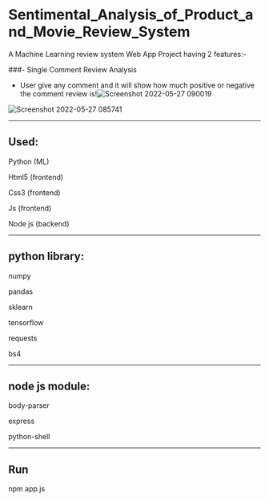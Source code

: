 
# Sentimental_Analysis_of_Product_and_Movie_Review_System


A  Machine Learning review system Web App Project
having 2 features:-


###- Single Comment Review Analysis

- User give any comment and it will show how much positive or negative the comment review is!![Screenshot 2022-05-27 090019](https://user-images.githubusercontent.com/63011793/170623597-d2a5505e-4273-4949-95d0-7ae1a319d84c.png)

![Screenshot 2022-05-27 085741](https://user-images.githubusercontent.com/63011793/170623432-a4a05cce-85f4-4eda-81dd-0f9806a74779.png)




<hr>

## Used:

Python (ML)

Html5 (frontend)

Css3 (frontend)

Js (frontend)

Node js (backend)

<hr>

## python library:

numpy

pandas

sklearn

tensorflow

requests

bs4

<hr>

## node js module:

body-parser

express

python-shell

<hr>

## Run

npm app.js
